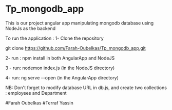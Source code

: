 # Tp_mongodb_app
This is our project angular app manipulating mongodb database using NodeJs as the backend



To run the application : 
1- Clone the repository 

git clone https://github.com/Farah-Oubelkas/Tp_mongodb_app.git

2- run : npm install in both AngularApp and NodeJS

3 - run: nodemon index.js (in the NodeJS directory)

4- run:  ng serve --open  (in the AngularApp directory)



NB: Don't forget to modify database URL in db.js, and create two collections : employees and Department


#Farah Oubelkas 
#Terraf Yassin


